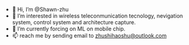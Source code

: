 - 👋 Hi, I’m @Shawn-zhu
- 👀 I’m interested in wireless teleconmunication tecnology, nevigation system, control system and architecture capture.
- 🌱 I’m currently forcing on ML on mobile chip.
- 📫 reach me by sending email to zhushihaoshu@outlook.com

<!---
Shawn-zhu/Shawn-zhu is a ✨ special ✨ repository because its `README.md` (this file) appears on your GitHub profile.
You can click the Preview link to take a look at your changes.
--->
